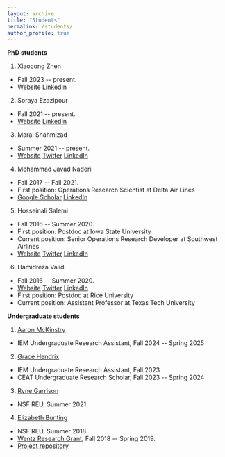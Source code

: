 ```yaml
---
layout: archive
title: "Students"
permalink: /students/
author_profile: true
---
```


**PhD students**
1. Xiaocong Zhen
-   Fall 2023 -- present.
-   [Website](https://jessicaxiaocong.github.io/) [LinkedIn](https://www.linkedin.com/in/xiaocong-zhen-18b1b128b/)

2. Soraya Ezazipour
-   Fall 2021 -- present.
-   [Website](https://sorayaezazipour.github.io/) [LinkedIn](https://www.linkedin.com/in/soraya-ezazipour-6630b732/) 

3.  Maral Shahmizad
-   Summer 2021 -- present.
-   [Website](https://maralshahmizad.github.io/MaralShahmizad/) [Twitter](https://twitter.com/maralshah1) [LinkedIn](https://www.linkedin.com/in/maral-shahmizad-8b9a9b19b/)

4.  Mohammad Javad Naderi
-   Fall 2017 -- Fall 2021.
-   First position: Operations Research Scientist at Delta Air Lines
-   [Google Scholar](https://scholar.google.com/citations?hl=en&user=CU7bDcwAAAAJ) [LinkedIn](https://www.linkedin.com/in/mohammad-javad-naderi-2985754a/)

5.  Hosseinali Salemi
-   Fall 2016 -- Summer 2020.
-   First position: Postdoc at Iowa State University
-   Current position: Senior Operations Research Developer at Southwest Airlines
-   [Website](https://halisalemi.github.io/) [Twitter](https://twitter.com/HASalemi) [LinkedIn](https://www.linkedin.com/in/hosseinali-salemi-a8762066/)

6.  Hamidreza Validi 
-   Fall 2016 -- Summer 2020.
-   [Website](https://sites.google.com/site/hamidrezavalidi2/home) [Twitter](https://twitter.com/ValidInequality) [LinkedIn](https://www.linkedin.com/in/hamidrezavalidi/)
-   First position: Postdoc at Rice University
-   Current position: Assistant Professor at Texas Tech University


**Undergraduate students**

1.  [Aaron McKinstry](https://www.linkedin.com/in/aaron-mckinstry-594178301/)
-   IEM Undergraduate Research Assistant, Fall 2024 -- Spring 2025
 
2.  [Grace Hendrix](https://www.linkedin.com/in/gracehendrix/)
-   IEM Undergraduate Research Assistant, Fall 2023
-   CEAT Undergraduate Research Scholar, Fall 2023 -- Spring 2024
  
3.  [Ryne Garrison](https://www.linkedin.com/in/ryne-garrison-2b17011b6/)
-   NSF REU, Summer 2021

4.  [Elizabeth Bunting](https://www.linkedin.com/in/elizabeth-bunting-b01927181/)
-   NSF REU, Summer 2018
-   [Wentz Research Grant](https://scholardevelopment.okstate.edu/undergraduate-research/wentz-research-grants), Fall 2018 -- Spring 2019.
-   [Project repository](https://github.com/ebunting/Wentz)  
